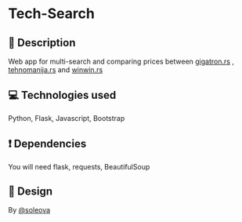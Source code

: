 # Tech-Search


## :page_facing_up: Description
Web app for multi-search and comparing prices between  [gigatron.rs](https://www.gigatron.rs) ,  [tehnomanija.rs](https://www.tehnomanija.rs) and [winwin.rs](http://www.winwin.rs/)

## :computer: Technologies used
Python, Flask, Javascript, Bootstrap

## :exclamation: Dependencies
You will need flask, requests, BeautifulSoup

## :art: Design
By [@soleova](https://github.com/soleova)
